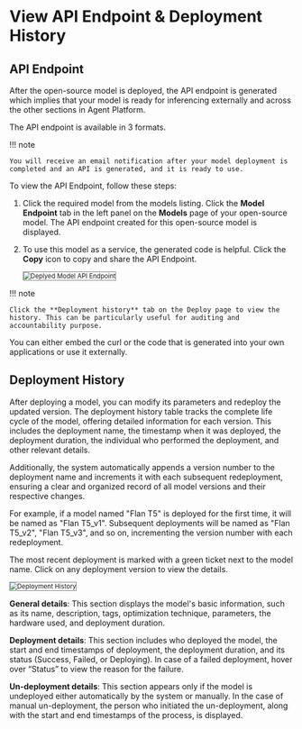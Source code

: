 # View API Endpoint & Deployment History




## API Endpoint
After the open-source model is deployed, the API endpoint is generated which implies that your model is ready for inferencing externally and across the other sections in Agent Platform. 

The API endpoint is available in 3 formats.

!!! note

    You will receive an email notification after your model deployment is completed and an API is generated, and it is ready to use.

To view the API Endpoint, follow these steps:


1. Click the required model from the models listing. Click the **Model Endpoint** tab in the left panel on the **Models** page of your open-source model. The API endpoint created for this open-source model is displayed.

1. To use this model as a service, the generated code is helpful. Click the **Copy** icon to copy and share the API Endpoint.

    <img src="../images/view-generated-api-endpoint.png" alt="Deplyed Model API Endpoint" title="Deplyed Model API Endpoint" style="border: 1px solid gray; zoom:80%;">

!!! note

    Click the **Deployment history** tab on the Deploy page to view the history. This can be particularly useful for auditing and accountability purpose.


You can either embed the curl or the code that is generated into your own applications or use it externally. 


## Deployment History


After deploying a model, you can modify its parameters and redeploy the updated version. The deployment history table tracks the complete life cycle of the model, offering detailed information for each version. This includes the deployment name, the timestamp when it was deployed, the deployment duration, the individual who performed the deployment, and other relevant details. 

Additionally, the system automatically appends a version number to the deployment name and increments it with each subsequent redeployment, ensuring a clear and organized record of all model versions and their respective changes.

For example, if a model named "Flan T5" is deployed for the first time, it will be named as "Flan T5_v1". Subsequent deployments will be named as "Flan T5_v2", "Flan T5_v3", and so on, incrementing the version number with each redeployment.

The most recent deployment is marked with a green ticket next to the model name. Click on any deployment version to view the details.

 <img src="../images/deployment-history.png" alt="Deployment History" title="Deployment History" style="border: 1px solid gray; zoom:80%;">

**General details**: This section displays the model's basic information, such as its name, description, tags, optimization technique, parameters, the hardware used, and deployment duration.

**Deployment details**: This section includes who deployed the model, the start and end timestamps of deployment, the deployment duration, and its status (Success, Failed, or Deploying). In case of a failed deployment, hover over “Status” to view the reason for the failure.

**Un-deployment details**: This section appears only if the model is undeployed either automatically by the system or manually. In the case of manual un-deployment, the person who initiated the un-deployment, along with the start and end timestamps of the process, is displayed.







